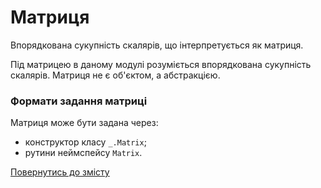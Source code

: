 # Матриця

Впорядкована сукупність скалярів, що інтерпретується як матриця.

Під матрицею в даному модулі розуміється впорядкована сукупність скалярів. Матриця не є об'єктом, а абстракцією.

### Формати задання матриці

Матриця може бути задана через:

- конструктор класу `_.Matrix`;
- рутини неймспейсу `Matrix`.

[Повернутись до змісту](../README.md#Концепції)
